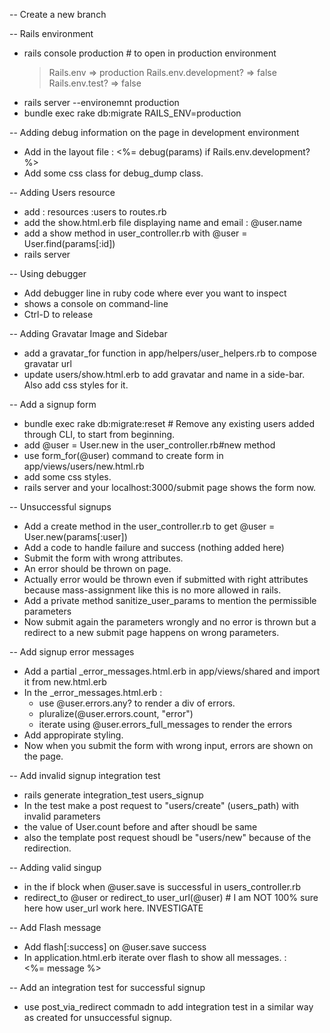 

-- Create a new branch

-- Rails environment 
- rails console production # to open in production environment
  > Rails.env
  => production
  > Rails.env.development?
  => false
  > Rails.env.test?
  => false
- rails server --environemnt production
- bundle exec rake db:migrate RAILS_ENV=production

-- Adding debug information on the page in development environment
- Add in the layout file : <%= debug(params) if Rails.env.development? %>
- Add some css class for debug_dump class. 

-- Adding Users resource
- add : resources :users to routes.rb
- add the show.html.erb file displaying name and email : @user.name
- add a show method in user_controller.rb with @user = User.find(params[:id])
- rails server

-- Using debugger
- Add debugger line in ruby code where ever you want to inspect
- shows a console on command-line
- Ctrl-D to release 

-- Adding Gravatar Image and Sidebar
- add a gravatar_for function in app/helpers/user_helpers.rb to compose gravatar url
- update users/show.html.erb to add gravatar and name in a side-bar. Also add css styles for it. 

-- Add a signup form
- bundle exec rake db:migrate:reset # Remove any existing users added through CLI, to start from beginning.
- add @user = User.new in the user_controller.rb#new method
- use form_for(@user) command to create form in app/views/users/new.html.rb
- add some css styles.
- rails server and your localhost:3000/submit page shows the form now. 

-- Unsuccessful signups
- Add a create method in the user_controller.rb to get @user = User.new(params[:user])
- Add a code to handle failure and success (nothing added here)
- Submit the form with wrong attributes.
- An error should be thrown on page. 
- Actually error would be thrown even if submitted with right attributes because mass-assignment like this is no more allowed in rails. 
- Add a private method sanitize_user_params to mention the permissible parameters
- Now submit again the parameters wrongly and no error is thrown but a redirect to a new submit page happens on wrong parameters. 

-- Add signup error messages 
- Add a partial _error_messages.html.erb in app/views/shared and import it from new.html.erb
- In the _error_messages.html.erb : 
  * use @user.errors.any? to render a div of errors.
  * pluralize(@user.errors.count, "error")
  * iterate using @user.errors_full_messages to render the errors
- Add appropirate styling.
- Now when you submit the form with wrong input, errors are shown on the page. 

-- Add invalid signup integration test
- rails generate integration_test users_signup
- In the test make a post request to "users/create" (users_path) with invalid parameters
- the value of User.count before and after shoudl be same
- also the template post request shoudl be "users/new" because of the redirection. 

-- Adding valid singup 
- in the if block when @user.save is successful in users_controller.rb
- redirect_to @user or redirect_to user_url(@user) # I am NOT 100% sure here how user_url work here. INVESTIGATE

-- Add Flash message
- Add flash[:success] on @user.save success
- In application.html.erb iterate over flash to show all messages. : <div class="alert alert-<%= message_type %>"><%= message %></div>

-- Add an integration test for successful signup
- use post_via_redirect commadn to add integration test in a similar way as created for unsuccessful signup.